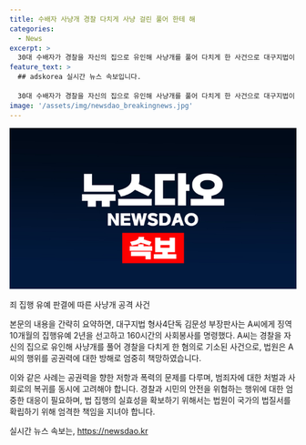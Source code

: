 ```yaml
---
title: 수배자 사냥개 경찰 다치게 사냥 걸린 풀어 한테 해
categories:
  - News
excerpt: >
  30대 수배자가 경찰을 자신의 집으로 유인해 사냥개를 풀어 다치게 한 사건으로 대구지법이 공무집행방해, 상해 혐의로 A씨에게 징역 10개월의 집행유예 2년을 선고했다. A씨는 오토바이 운전 중이던 경찰을 집으로 끌어들여 사냥개를 풀어 다치게 한 혐의를 받았고, 김 판사는 엄정한 책임을 물을 필요가 있다며 가볍지 않은 죄로 판시했다.
feature_text: >
  ## adskorea 실시간 뉴스 속보입니다.

  30대 수배자가 경찰을 자신의 집으로 유인해 사냥개를 풀어 다치게 한 사건으로 대구지법이 공무집행방해, 상해 혐의로 A씨에게 징역 10개월의 집행유예 2년을 선고했다. A씨는 오토바이 운전 중이던 경찰을 집으로 끌어들여 사냥개를 풀어 다치게 한 혐의를 받았고, 김 판사는 엄정한 책임을 물을 필요가 있다며 가볍지 않은 죄로 판시했다.
image: '/assets/img/newsdao_breakingnews.jpg'
---
```


<p><img src="/assets/img/newsdao_breakingnews.jpg" alt="adskorea 속보" /></p>

<p>죄 집행 유예 판결에 따른 사냥개 공격 사건</p>

<p>본문의 내용을 간략히 요약하면, 대구지법 형사4단독 김문성 부장판사는 A씨에게 징역 10개월의 집행유예 2년을 선고하고 160시간의 사회봉사를 명령했다. A씨는 경찰을 자신의 집으로 유인해 사냥개를 풀어 경찰을 다치게 한 혐의로 기소된 사건으로, 법원은 A씨의 행위를 공권력에 대한 방해로 엄중히 책망하였습니다.</p>

<p>이와 같은 사례는 공권력을 향한 저항과 폭력의 문제를 다루며, 범죄자에 대한 처벌과 사회로의 복귀를 동시에 고려해야 합니다. 경찰과 시민의 안전을 위협하는 행위에 대한 엄중한 대응이 필요하며, 법 집행의 실효성을 확보하기 위해서는 법원이 국가의 법질서를 확립하기 위해 엄격한 책임을 지녀야 합니다.</p>
실시간 뉴스 속보는, <a href="https://newsdao.kr" rel="dofollow">https://newsdao.kr</a>


